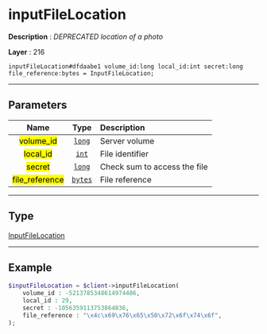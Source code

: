 # inputFileLocation

**Description** : *DEPRECATED location of a photo*

**Layer** : 216

```tl
inputFileLocation#dfdaabe1 volume_id:long local_id:int secret:long file_reference:bytes = InputFileLocation;
```

---

## Parameters

| Name | Type | Description |
| :---: | :---: | :--- |
| <mark>volume_id</mark> | [`long`](type/long) | Server volume |
| <mark>local_id</mark> | [`int`](type/int) | File identifier |
| <mark>secret</mark> | [`long`](type/long) | Check sum to access the file |
| <mark>file_reference</mark> | [`bytes`](type/bytes) | File reference |

---

## Type

[InputFileLocation](type/InputFileLocation)

---

## Example

```php
$inputFileLocation = $client->inputFileLocation(
	volume_id : -5213785348614974486,
	local_id : 29,
	secret : -1056359113753864836,
	file_reference : "\x4c\x69\x76\x65\x50\x72\x6f\x74\x6f",
);
```
